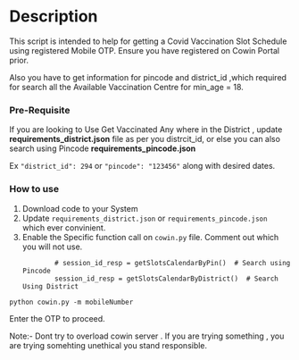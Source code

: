 # Description

This script is intended to help for getting a  Covid Vaccination Slot Schedule using registered Mobile OTP. Ensure you have registered on Cowin Portal prior.

Also you have to get information for  pincode and district_id ,which required for search all the Available Vaccination Centre for min_age = 18.

### Pre-Requisite

If you are looking to Use Get Vaccinated Any where in the District , update **requirements_district.json** file as per you distrcit_id, or else you can also search using Pincode **requirements_pincode.json**

Ex `"district_id": 294`   or  `"pincode": "123456"`  along with desired dates.

### How to use

1. Download code to your System
2. Update `requirements_district.json` or `requirements_pincode.json` which ever convinient.
3. Enable the Specific function call on `cowin.py` file. Comment out which you will not use.
   ```
           # session_id_resp = getSlotsCalendarByPin()  # Search using Pincode
           session_id_resp = getSlotsCalendarByDistrict()  # Search Using District
   ```

`python cowin.py -m mobileNumber`

Enter the OTP to proceed.

Note:- Dont try to overload cowin server . If you are trying something , you are trying somehting unethical  you stand responsible.
